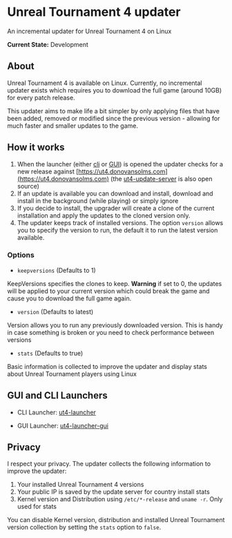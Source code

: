 # Unreal Tournament 4 updater

An incremental updater for Unreal Tournament 4 on Linux

**Current State:** Development

## About

Unreal Tournament 4 is available on Linux. Currently, no incremental updater exists which requires you to download the full game (around 10GB) for every patch release.

This updater aims to make life a bit simpler by only applying files that have been added, removed or modified since the previous version - allowing for much faster and smaller updates to the game.

## How it works

1. When the launcher (either [cli](https://github.com/donovansolms/ut4-launcher) or [GUI](https://github.com/donovansolms/ut4-launcher)) is opened the updater checks for a new release against [https://ut4.donovansolms.com](https://ut4.donovansolms.com) (the [ut4-update-server](https://github.com/donovansolms/ut4-update-server) is also open source)
2. If an update is available you can download and install, download and install in the background (while playing) or simply ignore
3. If you decide to install, the upgrader will create a clone of the current installation and apply the updates to the cloned version only.
4. The updater keeps track of installed versions. The option `version` allows you to specify the version to run, the default it to run the latest version available.

### Options

* `keepversions` (Defaults to 1)

KeepVersions specifies the clones to keep. **Warning** if set to 0, the updates will be applied to your current version which could break the game and cause you to download the full game again.

* `version` (Defaults to latest)

Version allows you to run any previously downloaded version. This is handy in case something is broken or you need to check performance between versions

* `stats` (Defaults to true)

Basic information is collected to improve the updater and display stats about Unreal Tournament players using Linux

## GUI and CLI Launchers

* CLI Launcher: [ut4-launcher](https://github.com/donovansolms/ut4-launcher)

* GUI Launcher: [ut4-launcher-gui](https://github.com/donovansolms/ut4-launcher)

## Privacy

I respect your privacy. The updater collects the following information to improve the updater:

1. Your installed Unreal Tournament 4 versions
2. Your public IP is saved by the update server for country install stats
3. Kernel version and Distribution using `/etc/*-release` and `uname -r`. Only used for stats

You can disable Kernel version, distribution and installed Unreal Tournament version collection
by setting the `stats` option to `false`.
